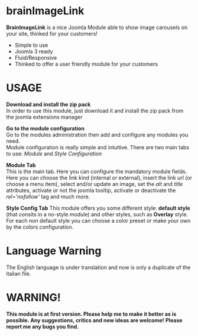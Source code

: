 brainImageLink
==============

**BrainImageLink** is a nice Joomla Module able to show image carousels on your site, thinked for your customers!

- Simple to use
- Joomla 3 ready
- Fluid/Responsive
- Thinked to offer a user friendly module for your customers


USAGE
===============

**Download and install the zip pack**<br>
In order to use this module, just download it and install the zip pack from the joomla extensions manager

**Go to the module configuration**<br>
Go to the modules administration then add and configure any modules you need.<br>
Module configuration is really simple and intuitive.
There are two main tabs to use: *Module* and *Style Configuration*

**Module Tab**<br>
This is the main tab. Here you can configure the mandatory module fields.<br>
Here you can choose the link kind (internal or external), insert the link url (or choose a menu item), select and/or update an image, set the *alt* and *title* attributes, activate or not the joomla tooltip, activate or deactivate the *rel='nofollow'* tag and much more.

**Style Config Tab**
This module offers you some different style: **default style** (that consits in a no-style module) and other styles, such as **Overlay** style.<br>
For each non default style you can choose a color preset or make your own by the colors configuration.

Language Warning
==================
The English language is under translation and now is only a duplicate of the italian file. 

WARNING!
==================
**This module is at first version. Please help me to make it better as is possible. Any suggestions, critics and new ideas are welcome!**
**Please report me any bugs you find.**
